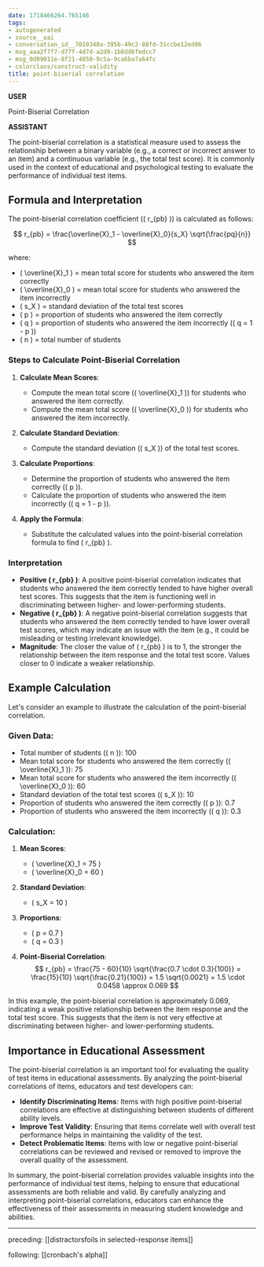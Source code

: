 ```yaml
---
date: 1718466264.765146
tags:
- autogenerated
- source__oai
- conversation_id__7010348a-395b-49c2-88fd-31ccbe12ed86
- msg_aaa2f7f7-d77f-4d7d-a2d9-1b8dd6fedcc7
- msg_0d09011e-8f21-4850-9c5a-9ca6ba7a64fc
- colorclass/construct-validity
title: point-biserial correlation
---
```


**USER**

Point-Biserial Correlation


**ASSISTANT**

The point-biserial correlation is a statistical measure used to assess the relationship between a binary variable (e.g., a correct or incorrect answer to an item) and a continuous variable (e.g., the total test score). It is commonly used in the context of educational and psychological testing to evaluate the performance of individual test items.

## Formula and Interpretation

The point-biserial correlation coefficient (\( r_{pb} \)) is calculated as follows:

$$
r_{pb} = \frac{\overline{X}_1 - \overline{X}_0}{s_X} \sqrt{\frac{pq}{n}}
$$

where:
- \( \overline{X}_1 \) = mean total score for students who answered the item correctly
- \( \overline{X}_0 \) = mean total score for students who answered the item incorrectly
- \( s_X \) = standard deviation of the total test scores
- \( p \) = proportion of students who answered the item correctly
- \( q \) = proportion of students who answered the item incorrectly (\( q = 1 - p \))
- \( n \) = total number of students

### Steps to Calculate Point-Biserial Correlation

1. **Calculate Mean Scores**:
   - Compute the mean total score (\( \overline{X}_1 \)) for students who answered the item correctly.
   - Compute the mean total score (\( \overline{X}_0 \)) for students who answered the item incorrectly.

2. **Calculate Standard Deviation**:
   - Compute the standard deviation (\( s_X \)) of the total test scores.

3. **Calculate Proportions**:
   - Determine the proportion of students who answered the item correctly (\( p \)).
   - Calculate the proportion of students who answered the item incorrectly (\( q = 1 - p \)).

4. **Apply the Formula**:
   - Substitute the calculated values into the point-biserial correlation formula to find \( r_{pb} \).

### Interpretation

- **Positive \( r_{pb} \)**: A positive point-biserial correlation indicates that students who answered the item correctly tended to have higher overall test scores. This suggests that the item is functioning well in discriminating between higher- and lower-performing students.
- **Negative \( r_{pb} \)**: A negative point-biserial correlation suggests that students who answered the item correctly tended to have lower overall test scores, which may indicate an issue with the item (e.g., it could be misleading or testing irrelevant knowledge).
- **Magnitude**: The closer the value of \( r_{pb} \) is to 1, the stronger the relationship between the item response and the total test score. Values closer to 0 indicate a weaker relationship.

## Example Calculation

Let's consider an example to illustrate the calculation of the point-biserial correlation.

### Given Data:
- Total number of students (\( n \)): 100
- Mean total score for students who answered the item correctly (\( \overline{X}_1 \)): 75
- Mean total score for students who answered the item incorrectly (\( \overline{X}_0 \)): 60
- Standard deviation of the total test scores (\( s_X \)): 10
- Proportion of students who answered the item correctly (\( p \)): 0.7
- Proportion of students who answered the item incorrectly (\( q \)): 0.3

### Calculation:

1. **Mean Scores**:
   - \( \overline{X}_1 = 75 \)
   - \( \overline{X}_0 = 60 \)

2. **Standard Deviation**:
   - \( s_X = 10 \)

3. **Proportions**:
   - \( p = 0.7 \)
   - \( q = 0.3 \)

4. **Point-Biserial Correlation**:
   $$
   r_{pb} = \frac{75 - 60}{10} \sqrt{\frac{0.7 \cdot 0.3}{100}} = \frac{15}{10} \sqrt{\frac{0.21}{100}} = 1.5 \sqrt{0.0021} = 1.5 \cdot 0.0458 \approx 0.069
   $$

In this example, the point-biserial correlation is approximately 0.069, indicating a weak positive relationship between the item response and the total test score. This suggests that the item is not very effective at discriminating between higher- and lower-performing students.

## Importance in Educational Assessment

The point-biserial correlation is an important tool for evaluating the quality of test items in educational assessments. By analyzing the point-biserial correlations of items, educators and test developers can:

- **Identify Discriminating Items**: Items with high positive point-biserial correlations are effective at distinguishing between students of different ability levels.
- **Improve Test Validity**: Ensuring that items correlate well with overall test performance helps in maintaining the validity of the test.
- **Detect Problematic Items**: Items with low or negative point-biserial correlations can be reviewed and revised or removed to improve the overall quality of the assessment.

In summary, the point-biserial correlation provides valuable insights into the performance of individual test items, helping to ensure that educational assessments are both reliable and valid. By carefully analyzing and interpreting point-biserial correlations, educators can enhance the effectiveness of their assessments in measuring student knowledge and abilities.


---

preceding: [[distractorsfoils in selected-response items]]  


following: [[cronbach's alpha]]